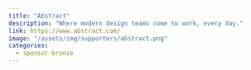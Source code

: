 ```yaml
---
title: "Abstract"
description: "Where modern design teams come to work, every day."
link: https://www.abstract.com/
image: "/assets/img/supporters/abstract.png"
categories:
  - sponsor-bronze
---
```

